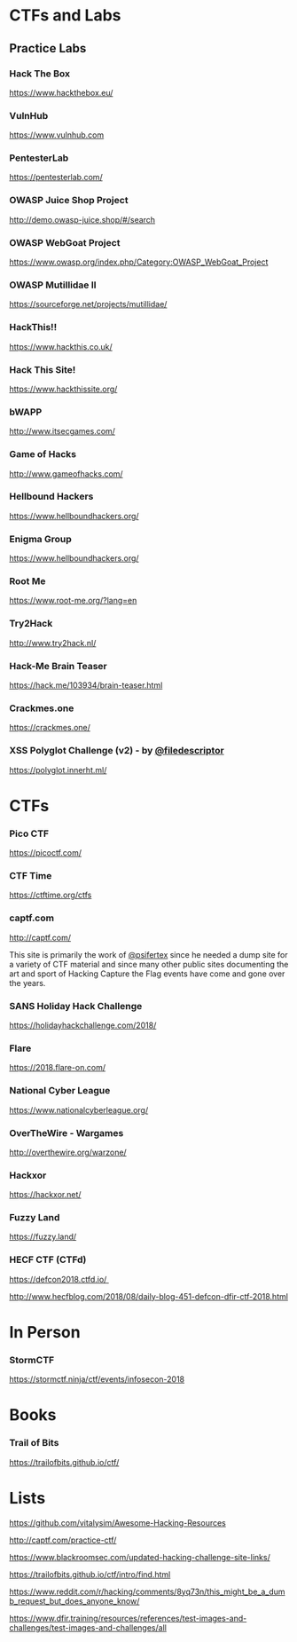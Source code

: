 # CTFs and Labs

## Practice Labs

### Hack The Box
<a href="https://www.hackthebox.eu/">https://www.hackthebox.eu/</a>

### VulnHub
<a href="https://www.vulnhub.com">https://www.vulnhub.com</a>
<h3>PentesterLab</h3>
<a href="https://pentesterlab.com/">https://pentesterlab.com/</a>
<h3>OWASP Juice Shop Project</h3>
<a href="http://demo.owasp-juice.shop/#/search">http://demo.owasp-juice.shop/#/search</a>
<h3>OWASP WebGoat Project</h3>
<a href="https://www.owasp.org/index.php/Category:OWASP_WebGoat_Project">https://www.owasp.org/index.php/Category:OWASP_WebGoat_Project</a>
<h3>OWASP Mutillidae II</h3>
<a href="https://sourceforge.net/projects/mutillidae/">https://sourceforge.net/projects/mutillidae/</a>
<h3>HackThis!!</h3>
<a href="https://www.hackthis.co.uk/">https://www.hackthis.co.uk/</a>
<h3>Hack This Site!</h3>
<a href="https://www.hackthissite.org/">https://www.hackthissite.org/</a>
<h3>bWAPP</h3>
<a href="http://www.itsecgames.com/">http://www.itsecgames.com/</a>
<h3>Game of Hacks</h3>
<a href="http://www.gameofhacks.com/">http://www.gameofhacks.com/</a>
<h3>Hellbound Hackers</h3>
<a href="https://www.hellboundhackers.org/">https://www.hellboundhackers.org/</a>
<h3>Enigma Group</h3>
<a href="https://www.hellboundhackers.org/">https://www.hellboundhackers.org/</a>
<h3>Root Me</h3>
<a href="https://www.root-me.org/?lang=en">https://www.root-me.org/?lang=en</a>
<h3>Try2Hack</h3>
<a href="http://www.try2hack.nl/">http://www.try2hack.nl/</a>
<h3>Hack-Me Brain Teaser</h3>
<a href="https://hack.me/103934/brain-teaser.html">https://hack.me/103934/brain-teaser.html</a>
<h3>Crackmes.one</h3>
<a href="https://crackmes.one/">https://crackmes.one/</a>
<h3>XSS Polyglot Challenge (v2) - by <a href="https://twitter.com/filedescriptor">@filedescriptor</a></h3>
<a href="https://polyglot.innerht.ml/">https://polyglot.innerht.ml/</a>
<h1>CTFs</h1>
<h3>Pico CTF</h3>
<a href="https://picoctf.com/">https://picoctf.com/</a>
<h3>CTF Time</h3>
<a href="https://ctftime.org/ctfs">https://ctftime.org/ctfs</a>
<h3>captf.com</h3>
<a href="http://captf.com/">http://captf.com/</a>

This site is primarily the work of <a href="https://twitter.com/psifertex">@psifertex</a> since he needed a dump site for a variety of CTF material and since many other public sites documenting the art and sport of Hacking Capture the Flag events have come and gone over the years.
<h3>SANS Holiday Hack Challenge</h3>
<a href="https://holidayhackchallenge.com/2018/">https://holidayhackchallenge.com/2018/</a>
<h3>Flare</h3>
<a href="https://2018.flare-on.com/">https://2018.flare-on.com/</a>
<h3>National Cyber League</h3>
<a href="https://www.nationalcyberleague.org/">https://www.nationalcyberleague.org/</a>
<h3>OverTheWire - Wargames</h3>
<a href="http://overthewire.org/warzone/">http://overthewire.org/warzone/</a>
<h3>Hackxor</h3>
<a href="https://hackxor.net/">https://hackxor.net/</a>
<h3>Fuzzy Land</h3>
<a href="https://fuzzy.land/">https://fuzzy.land/</a>
<h3>HECF CTF (CTFd)</h3>
<a href="https://defcon2018.ctfd.io/">https://defcon2018.ctfd.io/ </a>

<a href="http://www.hecfblog.com/2018/08/daily-blog-451-defcon-dfir-ctf-2018.html">http://www.hecfblog.com/2018/08/daily-blog-451-defcon-dfir-ctf-2018.html</a>
<h1>In Person</h1>
<h3>StormCTF</h3>
<a href="https://stormctf.ninja/ctf/events/infosecon-2018">https://stormctf.ninja/ctf/events/infosecon-2018</a>
<h1>Books</h1>
<h3>Trail of Bits</h3>
<a href="https://trailofbits.github.io/ctf/">https://trailofbits.github.io/ctf/</a>
<h1>Lists</h1>
<a href="https://github.com/vitalysim/Awesome-Hacking-Resources">https://github.com/vitalysim/Awesome-Hacking-Resources</a>

<a href="http://captf.com/practice-ctf/">http://captf.com/practice-ctf/</a>

<a href="https://www.blackroomsec.com/updated-hacking-challenge-site-links/">https://www.blackroomsec.com/updated-hacking-challenge-site-links/</a>

<a href="https://trailofbits.github.io/ctf/intro/find.html">https://trailofbits.github.io/ctf/intro/find.html</a>

<a href="https://www.reddit.com/r/hacking/comments/8yq73n/this_might_be_a_dumb_request_but_does_anyone_know/">https://www.reddit.com/r/hacking/comments/8yq73n/this_might_be_a_dumb_request_but_does_anyone_know/</a>

<a href="https://www.dfir.training/resources/references/test-images-and-challenges/test-images-and-challenges/all">https://www.dfir.training/resources/references/test-images-and-challenges/test-images-and-challenges/all</a>